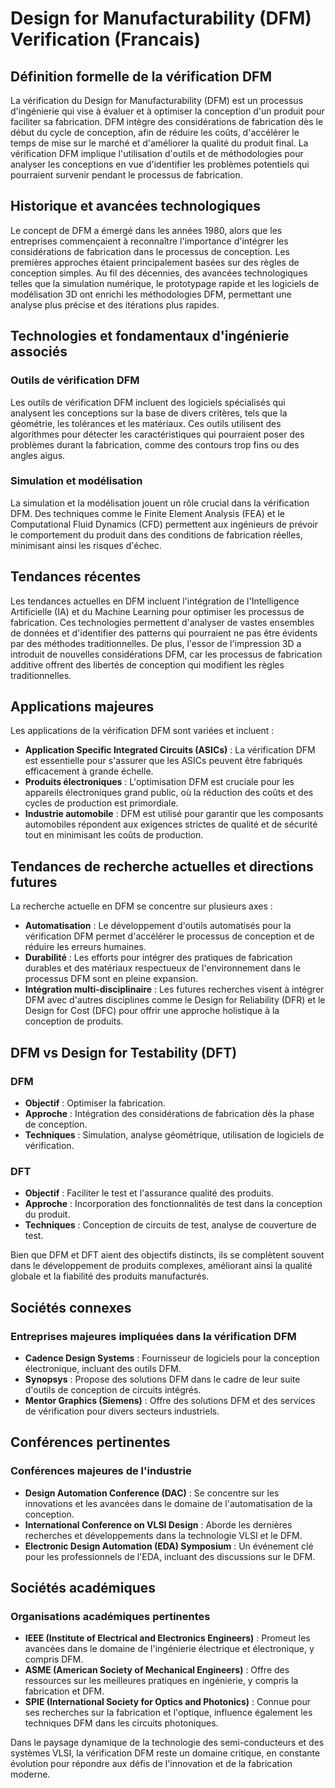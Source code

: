 # Design for Manufacturability (DFM) Verification (Francais)

## Définition formelle de la vérification DFM

La vérification du Design for Manufacturability (DFM) est un processus d'ingénierie qui vise à évaluer et à optimiser la conception d'un produit pour faciliter sa fabrication. DFM intègre des considérations de fabrication dès le début du cycle de conception, afin de réduire les coûts, d'accélérer le temps de mise sur le marché et d'améliorer la qualité du produit final. La vérification DFM implique l'utilisation d'outils et de méthodologies pour analyser les conceptions en vue d'identifier les problèmes potentiels qui pourraient survenir pendant le processus de fabrication.

## Historique et avancées technologiques

Le concept de DFM a émergé dans les années 1980, alors que les entreprises commençaient à reconnaître l'importance d'intégrer les considérations de fabrication dans le processus de conception. Les premières approches étaient principalement basées sur des règles de conception simples. Au fil des décennies, des avancées technologiques telles que la simulation numérique, le prototypage rapide et les logiciels de modélisation 3D ont enrichi les méthodologies DFM, permettant une analyse plus précise et des itérations plus rapides.

## Technologies et fondamentaux d'ingénierie associés

### Outils de vérification DFM

Les outils de vérification DFM incluent des logiciels spécialisés qui analysent les conceptions sur la base de divers critères, tels que la géométrie, les tolérances et les matériaux. Ces outils utilisent des algorithmes pour détecter les caractéristiques qui pourraient poser des problèmes durant la fabrication, comme des contours trop fins ou des angles aigus.

### Simulation et modélisation

La simulation et la modélisation jouent un rôle crucial dans la vérification DFM. Des techniques comme le Finite Element Analysis (FEA) et le Computational Fluid Dynamics (CFD) permettent aux ingénieurs de prévoir le comportement du produit dans des conditions de fabrication réelles, minimisant ainsi les risques d'échec.

## Tendances récentes

Les tendances actuelles en DFM incluent l'intégration de l'Intelligence Artificielle (IA) et du Machine Learning pour optimiser les processus de fabrication. Ces technologies permettent d'analyser de vastes ensembles de données et d'identifier des patterns qui pourraient ne pas être évidents par des méthodes traditionnelles. De plus, l'essor de l'impression 3D a introduit de nouvelles considérations DFM, car les processus de fabrication additive offrent des libertés de conception qui modifient les règles traditionnelles.

## Applications majeures

Les applications de la vérification DFM sont variées et incluent :

- **Application Specific Integrated Circuits (ASICs)** : La vérification DFM est essentielle pour s'assurer que les ASICs peuvent être fabriqués efficacement à grande échelle.
- **Produits électroniques** : L'optimisation DFM est cruciale pour les appareils électroniques grand public, où la réduction des coûts et des cycles de production est primordiale.
- **Industrie automobile** : DFM est utilisé pour garantir que les composants automobiles répondent aux exigences strictes de qualité et de sécurité tout en minimisant les coûts de production.

## Tendances de recherche actuelles et directions futures

La recherche actuelle en DFM se concentre sur plusieurs axes :

- **Automatisation** : Le développement d'outils automatisés pour la vérification DFM permet d'accélérer le processus de conception et de réduire les erreurs humaines.
- **Durabilité** : Les efforts pour intégrer des pratiques de fabrication durables et des matériaux respectueux de l'environnement dans le processus DFM sont en pleine expansion.
- **Intégration multi-disciplinaire** : Les futures recherches visent à intégrer DFM avec d'autres disciplines comme le Design for Reliability (DFR) et le Design for Cost (DFC) pour offrir une approche holistique à la conception de produits.

## DFM vs Design for Testability (DFT)

### DFM

- **Objectif** : Optimiser la fabrication.
- **Approche** : Intégration des considérations de fabrication dès la phase de conception.
- **Techniques** : Simulation, analyse géométrique, utilisation de logiciels de vérification.

### DFT

- **Objectif** : Faciliter le test et l'assurance qualité des produits.
- **Approche** : Incorporation des fonctionnalités de test dans la conception du produit.
- **Techniques** : Conception de circuits de test, analyse de couverture de test.

Bien que DFM et DFT aient des objectifs distincts, ils se complètent souvent dans le développement de produits complexes, améliorant ainsi la qualité globale et la fiabilité des produits manufacturés.

## Sociétés connexes

### Entreprises majeures impliquées dans la vérification DFM

- **Cadence Design Systems** : Fournisseur de logiciels pour la conception électronique, incluant des outils DFM.
- **Synopsys** : Propose des solutions DFM dans le cadre de leur suite d'outils de conception de circuits intégrés.
- **Mentor Graphics (Siemens)** : Offre des solutions DFM et des services de vérification pour divers secteurs industriels.

## Conférences pertinentes

### Conférences majeures de l'industrie

- **Design Automation Conference (DAC)** : Se concentre sur les innovations et les avancées dans le domaine de l'automatisation de la conception.
- **International Conference on VLSI Design** : Aborde les dernières recherches et développements dans la technologie VLSI et le DFM.
- **Electronic Design Automation (EDA) Symposium** : Un événement clé pour les professionnels de l'EDA, incluant des discussions sur le DFM.

## Sociétés académiques

### Organisations académiques pertinentes

- **IEEE (Institute of Electrical and Electronics Engineers)** : Promeut les avancées dans le domaine de l'ingénierie électrique et électronique, y compris DFM.
- **ASME (American Society of Mechanical Engineers)** : Offre des ressources sur les meilleures pratiques en ingénierie, y compris la fabrication et DFM.
- **SPIE (International Society for Optics and Photonics)** : Connue pour ses recherches sur la fabrication et l'optique, influence également les techniques DFM dans les circuits photoniques.

Dans le paysage dynamique de la technologie des semi-conducteurs et des systèmes VLSI, la vérification DFM reste un domaine critique, en constante évolution pour répondre aux défis de l'innovation et de la fabrication moderne.